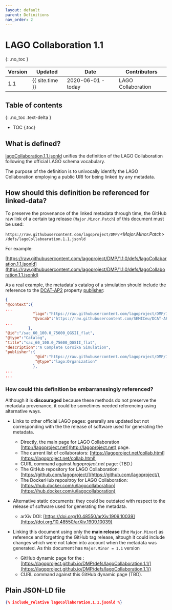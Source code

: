 ```yaml
---
layout: default
parent: Definitions
nav_order: 2
---
```


# LAGO Collaboration 1.1
{: .no_toc }

|Version| Updated | Date |Contributors|
|-------|---------|------|------------|
| 1.1   | {{ site.time }} | 2020-06-01 - today | LAGO Collaboration |


## Table of contents
{: .no_toc .text-delta }

- TOC
{:toc}

## What is defined?

[lagoCollaboration.1.1.jsonld](./lagoCollaboration.1.1.jsonld) unifies the definition of the LAGO Collaboration following the official LAGO schema vocabulary. 

The purpose of the definition is to univocally identify the LAGO Collaboration employing a public URI for being linked by any metadata. 


## How should this definition be referenced for linked-data?

To preserve the provenance of the linked metadata through time, the GitHub raw link of a certain tag release (``Major.Minor.Patch``) of this document must be used:

`https://raw.githubusercontent.com/lagoproject/DMP/`*\<Major.Minor.Patch\>*`/defs/lagoCollaboaration.1.1.jsonld`

For example:

[https://raw.githubusercontent.com/lagoproject/DMP/1.1.0/defs/lagoCollabaration.1.1.jsonld](https://raw.githubusercontent.com/lagoproject/DMP/1.1.0/defs/lagoCollaboration.1.1.jsonld)


As a real example, the metadata´s catalog of a simulation should include the reference to the [DCAT-AP2](https://joinup.ec.europa.eu/collection/semantic-interoperability-community-semic/solution/dcat-application-profile-data-portals-europe) property [publisher](https://raw.githubusercontent.com/SEMICeu/DCAT-AP/2.0.0/releases/2.0.0/dcat-ap_2.0.0.jsonld#publisher):

```json
{
"@context":{
...
            "lago":"https://raw.githubusercontent.com/lagoproject/DMP/1.1.0/schema/lagoSchema.1.1.jsonld",
            "@vocab":"https://raw.githubusercontent.com/SEMICeu/DCAT-AP/2.0.0/releases/2.0.0/dcat-ap_2.0.0.jsonld",
...
          },
"@id":"/sac_60_100.0_75600_QGSII_flat",
"@type":"Catalog",
"title":"sac_60_100.0_75600_QGSII_flat",
"description":"A Complete Corsika Simulation",
"publisher":{
             "@id":"https://raw.githubusercontent.com/lagoproject/DMP/1.1.0/defs/lagoCollaboration.1.1.jsonld",
             "@type":"lago:Organization"
            },
...
...
```

### How could this definition be embarranssingly referenced?

Although it is **discouraged** because these methods do not preserve the metadata provenance,  it could be sometimes needed referencing using alternative ways.

- Links to other official LAGO pages: gererally are updated but not corresponding with the the release of software used for generating the metadata.
  - Directly, the main page for LAGO Collaboration [http://lagoproject.net](http://lagoproject.net) page.
  - The current list of collaborators: [https://lagoproject.net/collab.html](https://lagoproject.net/collab.html)
  - CURL command against *lagoproject.net* page: (TBD.)
  - The GitHub repository for LAGO Collaboration: [https://github.com/lagoproject/](https://github.com/lagoproject/),
  - The DockerHub repositroy for LAGO Collaboration: [https://hub.docker.com/u/lagocollaboration](https://hub.docker.com/u/lagocollaboration)
  
- Alternative static documents: they could be outdated with respect to the release of software used for generating the metadata.
  - arXiv DOI: [https://doi.org/10.48550/arXiv.1909.10039](https://doi.org/10.48550/arXiv.1909.10039)  
  
- Linking this document using only the **main release** (the ``Major.Minor``) as reference and forgetting the GitHub tag release, altough it could include changes which were not taken into account when the metadata was generated. As this document has ``Major.Minor = 1.1`` version
  - GitHub dynamic page for the : [https://lagoproject.github.io/DMP/defs/lagoCollaboration.1.1/](https://lagoproject.github.io/DMP/defs/lagoCollaboration.1.1/)
  - CURL command against this GitHub dynamic page (TBD).


## Plain JSON-LD file

```json
{% include_relative lagoCollaboration.1.1.jsonld %}
```

